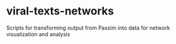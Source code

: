 # viral-texts-networks
Scripts for transforming output from Passim into data for network visualization and analysis
